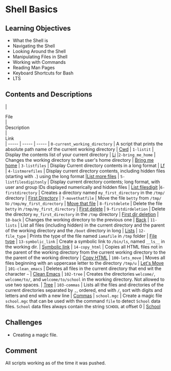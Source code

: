 # Shell Basics

## Learning Objectives

- What the Shell is
- Navigating the Shell
- Looking Around the Shell
- Manipulating Files in Shell
- Working with Commands
- Reading Man Pages
- Keyboard Shortcuts for Bash
- LTS

## Contents and Descriptions
| <div style="width:10%">File</div> | <div style="width:80%">Description</div>
| <div style="width:10%">Link</div> 
| ----- | ----- | -----
| `0-current_working_directory` | A script that prints the absolute path name of
the current working directory | [Cwd](https://github.com/araromi2/alx-system_engineering-devops/blob/master/0x00-shell_basics/0-current_working_directory)
| `1-listit` | Display the contents list of your current directory | [Li](https://github.com/araromi2/alx-system_engineering-devops/blob/master/0x00-shell_basics/1-listit)
|`2-bring_me_home` | Changes the working directory to the user's home directory
| [Bring me home](https://github.com/araromi2/alx-system_engineering-devops/blob/master/0x00-shell_basics/2-bring_me_home)
| `3-listfiles` | Display Current directory contents in a long format | [Lf](https://github.com/araromi2/alx-system_engineering-devops/blob/master/0x00-shell_basics/3-listfiles)
| `4-listmorefiles` | Display current directory contents, including hidden files
(starting with `.`) using the long format |[List more files](https://github.com/araromi2/alx-system_engineering-devops/blob/master/0x00-shell_basics/4-listmorefiles)
| `5-listfilesdigitonly` | Display current directory contents; long format, with
user and group IDs displayed numerically and hidden files | [List filesdigit](https://github.com/araromi2/alx-system_engineering-devops/blob/master/0x00-shell_basics/5-listfilesdigitonly)
|`6-firstdirectory` | Creates a directory named `my_first_directory` in the
`/tmp/` directory | [First Directory](https://github.com/araromi2/alx-system_engineering-devops/blob/master/0x00-shell_basics/6-firstdirectory)
| `7-movethatfile` | Move the file `betty` from `/tmp/` to
`/tmp/my_first_directory` | [Move that file](https://github.com/araromi2/alx-system_engineering-devops/blob/master/0x00-shell_basics/7-movethatfile)
| `8-firstdelete` | Delete the file `betty` in `/tmp/my_first_directory` |
[First delete](https://github.com/araromi2/alx-system_engineering-devops/blob/master/0x00-shell_basics/8-firstdelete)
| `9-firstdirdeletion` | Delete the directory `my_first_directory` in the `/tmp`
directory | [First dir deletion](https://github.com/araromi2/alx-system_engineering-devops/blob/master/0x00-shell_basics/9-firstdirdeletion)
| `10-back` | Changes the working directory to the previous one | [Back](https://github.com/araromi2/alx-system_engineering-devops/blob/master/0x00-shell_basics/10-back)
| `11-lists` | List all files (including hidden) in the current directory and
the parent of the working directory and the `/boot` directory in long |
[Lists](https://github.com/araromi2/alx-system_engineering-devops/blob/master/0x00-shell_basics/11-lists)
| `12-file_type` | Prints the type of the file named `iamafile` in `/tmp` folder
| [File type](https://github.com/araromi2/alx-system_engineering-devops/blob/master/0x00-shell_basics/12-file_type)
| `13-symbolic_link` | Create a symbolic link to `/bin/ls`, named `__ls__` in
the working dir. | [Symbolic link](https://github.com/araromi2/alx-system_engineering-devops/blob/master/0x00-shell_basics/13-symbolic_link)
| `14-copy_html` | Copies all HTML files not in the parent of the working
directory from the current working directory to the the parent of the working
directory | [Copy HTML](https://github.com/araromi2/alx-system_engineering-devops/blob/master/0x00-shell_basics/14-copy_html)
| `100-lets_move` | Moves all files beginning with an uppercase letter to the
directory `/tmp/u` | [Let's Move](https://github.com/araromi2/alx-system_engineering-devops/blob/master/0x00-shell_basics/100-lets_move)
| `101-clean_emacs` | Deletes all files in the current directory that end wit
the character `~` | [Clean Emacs](https://github.com/araromi2/alx-system_engineering-devops/blob/master/0x00-shell_basics/101-clean_emacs)
| `102-tree` | Creates the directories `welcome/`, `welcome/to/`, and
`welcome/to/school` in the working directory. Not allowed to use two spaces. |
[Tree](https://github.com/araromi2/alx-system_engineering-devops/blob/master/0x00-shell_basics/102-tree)
| `103-commas` | Lists all the files and directories of the current directories
separated by `,`, ordered, end with `/`, sort with digits and letters and end
with a new line | [Commas](https://github.com/araromi2/alx-system_engineering-devops/blob/master/0x00-shell_basics/103-commas)
| `school.mgc` | Create a magic file `school.mgc` that can be used with the
command `file` to detect `School` data files. `School` data files always contain
the string `SCHOOL` at offset 0 | [School](https://github.com/araromi2/alx-system_engineering-devops/blob/master/0x00-shell_basics/school.mgc)


## Challenges
- Creating a magic file.

## Comment
All scripts working as of the time it was pushed.
